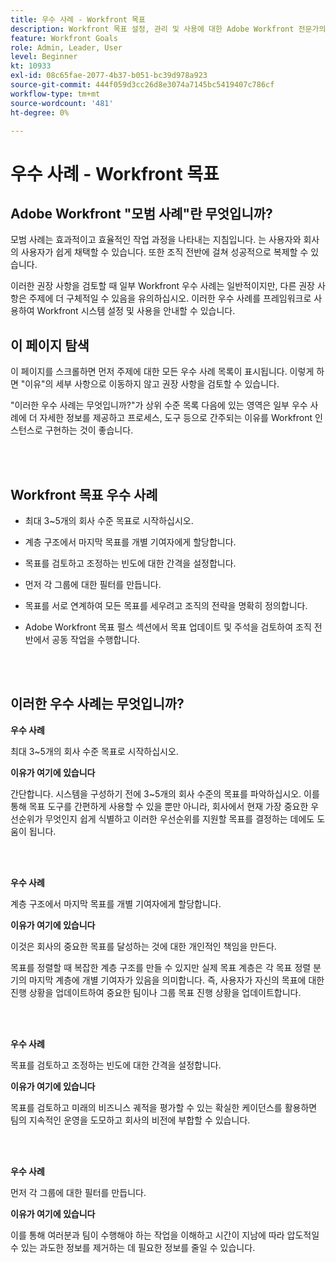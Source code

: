 ```yaml
---
title: 우수 사례 - Workfront 목표
description: Workfront 목표 설정, 관리 및 사용에 대한 Adobe Workfront 전문가의 우수 사례 추천을 살펴보십시오.
feature: Workfront Goals
role: Admin, Leader, User
level: Beginner
kt: 10933
exl-id: 08c65fae-2077-4b37-b051-bc39d978a923
source-git-commit: 444f059d3cc26d8e3074a7145bc5419407c786cf
workflow-type: tm+mt
source-wordcount: '481'
ht-degree: 0%

---
```


# 우수 사례 - Workfront 목표

## Adobe Workfront &quot;모범 사례&quot;란 무엇입니까?

모범 사례는 효과적이고 효율적인 작업 과정을 나타내는 지침입니다. 는 사용자와 회사의 사용자가 쉽게 채택할 수 있습니다. 또한 조직 전반에 걸쳐 성공적으로 복제할 수 있습니다.

이러한 권장 사항을 검토할 때 일부 Workfront 우수 사례는 일반적이지만, 다른 권장 사항은 주제에 더 구체적일 수 있음을 유의하십시오. 이러한 우수 사례를 프레임워크로 사용하여 Workfront 시스템 설정 및 사용을 안내할 수 있습니다.

## 이 페이지 탐색

이 페이지를 스크롤하면 먼저 주제에 대한 모든 우수 사례 목록이 표시됩니다. 이렇게 하면 &quot;이유&quot;의 세부 사항으로 이동하지 않고 권장 사항을 검토할 수 있습니다.

&quot;이러한 우수 사례는 무엇입니까?&quot;가 상위 수준 목록 다음에 있는 영역은 일부 우수 사례에 더 자세한 정보를 제공하고 프로세스, 도구 등으로 간주되는 이유를 Workfront 인스턴스로 구현하는 것이 좋습니다.

</br>
</br>


## Workfront 목표 우수 사례

* 최대 3~5개의 회사 수준 목표로 시작하십시오.

* 계층 구조에서 마지막 목표를 개별 기여자에게 할당합니다.

* 목표를 검토하고 조정하는 빈도에 대한 간격을 설정합니다.

* 먼저 각 그룹에 대한 필터를 만듭니다.

* 목표를 서로 연계하여 모든 목표를 세우려고 조직의 전략을 명확히 정의합니다.

* Adobe Workfront 목표 펄스 섹션에서 목표 업데이트 및 주석을 검토하여 조직 전반에서 공동 작업을 수행합니다.

</br>
</br>

## 이러한 우수 사례는 무엇입니까?

**우수 사례**

최대 3~5개의 회사 수준 목표로 시작하십시오.



**이유가 여기에 있습니다**

간단합니다. 시스템을 구성하기 전에 3~5개의 회사 수준의 목표를 파악하십시오. 이를 통해 목표 도구를 간편하게 사용할 수 있을 뿐만 아니라, 회사에서 현재 가장 중요한 우선순위가 무엇인지 쉽게 식별하고 이러한 우선순위를 지원할 목표를 결정하는 데에도 도움이 됩니다.

</br>
</br>

**우수 사례**

계층 구조에서 마지막 목표를 개별 기여자에게 할당합니다.



**이유가 여기에 있습니다**

이것은 회사의 중요한 목표를 달성하는 것에 대한 개인적인 책임을 만든다.



목표를 정렬할 때 복잡한 계층 구조를 만들 수 있지만 실제 목표 계층은 각 목표 정렬 분기의 마지막 계층에 개별 기여자가 있음을 의미합니다. 즉, 사용자가 자신의 목표에 대한 진행 상황을 업데이트하여 중요한 팀이나 그룹 목표 진행 상황을 업데이트합니다.

</br>
</br>


**우수 사례**

목표를 검토하고 조정하는 빈도에 대한 간격을 설정합니다.



**이유가 여기에 있습니다**

목표를 검토하고 미래의 비즈니스 궤적을 평가할 수 있는 확실한 케이던스를 활용하면 팀의 지속적인 운영을 도모하고 회사의 비전에 부합할 수 있습니다.


</br>
</br>

**우수 사례**

먼저 각 그룹에 대한 필터를 만듭니다.



**이유가 여기에 있습니다**

이를 통해 여러분과 팀이 수행해야 하는 작업을 이해하고 시간이 지남에 따라 압도적일 수 있는 과도한 정보를 제거하는 데 필요한 정보를 줄일 수 있습니다.
